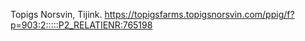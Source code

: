 Topigs Norsvin, Tijink. https://topigsfarms.topigsnorsvin.com/ppig/f?p=903:2:::::P2_RELATIENR:765198
